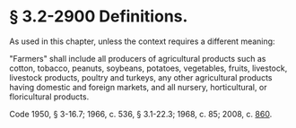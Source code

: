 # § 3.2-2900 Definitions.

<p>As used in this chapter, unless the context requires a different meaning:</p><p>"Farmers" shall include all producers of agricultural products such as cotton, tobacco, peanuts, soybeans, potatoes, vegetables, fruits, livestock, livestock products, poultry and turkeys, any other agricultural products having domestic and foreign markets, and all nursery, horticultural, or floricultural products.</p><p>Code 1950, § 3-16.7; 1966, c. 536, § 3.1-22.3; 1968, c. 85; 2008, c. <a href='http://lis.virginia.gov/cgi-bin/legp604.exe?081+ful+CHAP0860'>860</a>.</p>